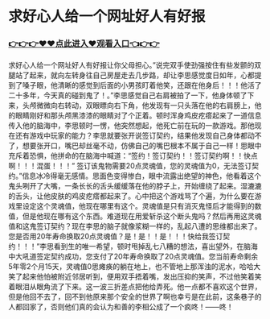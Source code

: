 # 求好心人给一个网址好人有好报

### <a href="https://github.com/loiupq/bgty/issues/1">👉👉👉♥♥点此进入♥观看入口👈👉👉</a>


求好心人给一个网址好人有好报让你父母担心。”说完双手使劲强按住有些发颤的双腿站了起来，就向左转身往自己房屋走去几步路，却让李思感觉度日如年，心都提到了嗓子眼，他清晰的感觉到后面的小男孩盯着他笑，还跟在他身后！！！他活了二十多年，今天真的碰到鬼了！。”李思感觉自己右肩被拍了一下，他身体顿了下来，头颅微微向右转动，双眼瞟向右下角，他发现有一只头落在他的右肩膀上，他的眼睛刚好和那头颅黑漆漆的眼睛对了个正着。顿时浑身鸡皮疙瘩起来了一道信息传入他的脑海中，李思顿时一愣，他突然想起，他死亡前在玩的一款游戏。那他现在还有游戏中玩家的能力？李思就要张开说签订契约，结果他发现自己身体都动不了，想要张开口，嘴巴却丝毫不动，仿佛自己的嘴巴根本不属于自己一样！思眼中充斥着恐惧，他拼命的在脑海中喊道：“签约！签订契约！！签订契约啊！！快点啊！！！混蛋！！！”
签订该鬼物需要20点灵魂值，您的灵魂值为0，无法签订契约。”信息冰冷得毫无感情。思面色变得惨白，眼中流露出绝望的神色，他看着这个鬼头咧开了大嘴，一条长长的舌头缓缓落在他的脖子上，开始缠绕了起来。湿漉漉的舌头，让他皮肤的鸡皮疙瘩都起来了。心中把这个游戏骂了个遍，为什么要在游戏里设定这个灵魂值，他现在哪里有这个。灵魂值是只有消灭鬼怪后才能得到的数值，但是他现在哪有这个东西。难道现在用爱斩杀这个断头鬼吗？然后再用这灵魂值和这鬼签订契约？现在李思的脑子就像浆糊一样的，乱起八遭的思维都出来了。您是否用20年寿命换取20点灵魂值？是！是！！是！！！快给我签订契约！！！”李思看到生的唯一希望，顿时甩掉乱七八糟的想法，喜出望外，在脑海中大吼道签定契约成功，您支付了20年寿命换取了20点灵魂值。您当前寿命剩余5年零2个月15天，灵魂值0思瘫痪的躺在地上，也不管地上那浑浊的泥水，哈哈大笑了起来他怕被附近邻居听到，便用双手捂着嘴，发出压抑的笑声，不过他笑着笑着眼泪从眼角流了下来。这一波三折差点把他给弄死。他一点都不喜欢这个世界，但是他回不去了，回不到他原来那个安全的世界了啊也幸亏是在此前，这条巷子的人都回家了，否则他们真的会认为和善的李相公成了一个疯咚！——咚！

